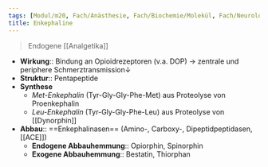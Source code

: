 ```yaml
---
tags: [Modul/m20, Fach/Anästhesie, Fach/Biochemie/Molekül, Fach/Neurologie, Fach/Physiologie]
title: Enkephaline
---
```

> Endogene [[Analgetika]]
- **Wirkung**:: Bindung an Opioidrezeptoren (v.a. DOP) → zentrale und periphere Schmerztransmission↓ 
- **Struktur**:: Pentapeptide
- **Synthese**
	- *Met-Enkephalin* (Tyr-Gly-Gly-Phe-Met) aus Proteolyse von Proenkephalin
	- *Leu-Enkephalin* (Tyr-Gly-Gly-Phe-Leu) aus Proteolyse von [[Dynorphin]]
- **Abbau**:: ==Enkephalinasen== (Amino-, Carboxy-, Dipeptidpeptidasen, [[ACE]])
	- **Endogene Abbauhemmung**:: Opiorphin, Spinorphin
	- **Exogene Abbauhemmung**:: Bestatin, Thiorphan
